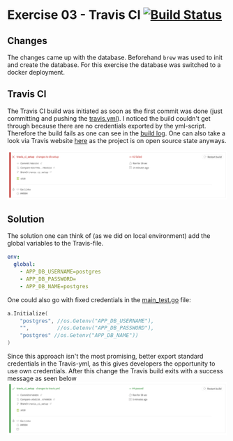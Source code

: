 # Exercise 03 - Travis CI [![Build Status](https://travis-ci.com/s018/go-mux.svg?branch=master)](https://travis-ci.com/s018/go-mux)

## Changes
The changes came up with the database. Beforehand `brew` was used to init and create the database. For this exercise the database was switched to a docker deployment.

## Travis CI
The Travis CI build was initiated as soon as the first commit was done (just committing and pushing the [travis.yml](.travis.yml)). I noticed the build couldn't get through because there are no credentials exported by the yml-script. Therefore the build fails as one can see in the [build log](build.log). One can also take a look via Travis website [here](https://travis-ci.com/github/s018/go-mux) as the project is on open source state anyways.

![](screenshots/travis_fail.png)

## Solution
The solution one can think of (as we did on local environment) add the global variables to the Travis-file.

```YAML
env:
  global:
    - APP_DB_USERNAME=postgres
    - APP_DB_PASSWORD=
    - APP_DB_NAME=postgres
```

One could also go with fixed credentials in the [main_test.go](main_test.go) file:

```go
a.Initialize(
    "postgres", //os.Getenv("APP_DB_USERNAME"),
    "",         //os.Getenv("APP_DB_PASSWORD"),
    "postgres" //os.Getenv("APP_DB_NAME"))
)
```

Since this approach isn't the most promising, better export standard credentials in the Travis-yml, as this gives developers the opportunity to use own credentials. After this change the Travis build exits with a success message as seen below
![](screenshots/travis_success.png)